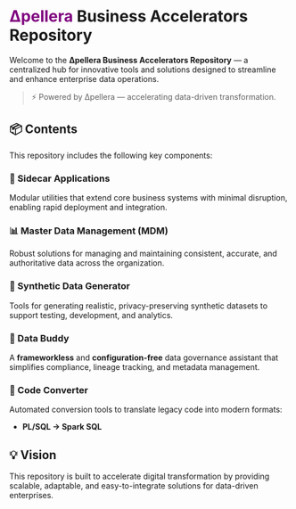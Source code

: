 # <span style="color:purple;">Δpellera</span> Business Accelerators Repository

Welcome to the **Δpellera Business Accelerators Repository** — a centralized hub for innovative tools and solutions designed to streamline and enhance enterprise data operations.

> ⚡ Powered by Δpellera — accelerating data-driven transformation.

## 📦 Contents

This repository includes the following key components:

### 🔧 Sidecar Applications
Modular utilities that extend core business systems with minimal disruption, enabling rapid deployment and integration.

### 📊 Master Data Management (MDM)
Robust solutions for managing and maintaining consistent, accurate, and authoritative data across the organization.

### 🧪 Synthetic Data Generator
Tools for generating realistic, privacy-preserving synthetic datasets to support testing, development, and analytics.

### 🧠 Data Buddy
A **frameworkless** and **configuration-free** data governance assistant that simplifies compliance, lineage tracking, and metadata management.

### 🔄 Code Converter
Automated conversion tools to translate legacy code into modern formats:
- **PL/SQL → Spark SQL**

## 💡 Vision

This repository is built to accelerate digital transformation by providing scalable, adaptable, and easy-to-integrate solutions for data-driven enterprises.
